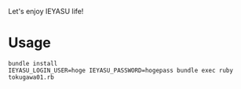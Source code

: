 Let's enjoy IEYASU life!

# Usage

```
bundle install
IEYASU_LOGIN_USER=hoge IEYASU_PASSWORD=hogepass bundle exec ruby tokugawa01.rb
```